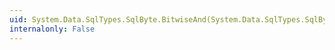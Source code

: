 ```yaml
---
uid: System.Data.SqlTypes.SqlByte.BitwiseAnd(System.Data.SqlTypes.SqlByte,System.Data.SqlTypes.SqlByte)
internalonly: False
---
```

